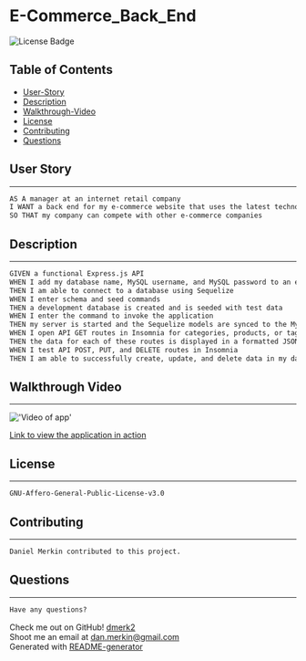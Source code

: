 # E-Commerce_Back_End

![License Badge](https://img.shields.io/github/license/dmerk2/E-Commerce_Back_End)

## Table of Contents

 - [User-Story](#user-story)
 - [Description](#description)
 - [Walkthrough-Video](#walkthrough-video)
 - [License](#installation)
 - [Contributing](#installation)
 - [Questions](#questions)

## User Story

---

```md
AS A manager at an internet retail company
I WANT a back end for my e-commerce website that uses the latest technologies
SO THAT my company can compete with other e-commerce companies
```

## Description

---

```md
GIVEN a functional Express.js API
WHEN I add my database name, MySQL username, and MySQL password to an environment variable file
THEN I am able to connect to a database using Sequelize
WHEN I enter schema and seed commands
THEN a development database is created and is seeded with test data
WHEN I enter the command to invoke the application
THEN my server is started and the Sequelize models are synced to the MySQL database
WHEN I open API GET routes in Insomnia for categories, products, or tags
THEN the data for each of these routes is displayed in a formatted JSON
WHEN I test API POST, PUT, and DELETE routes in Insomnia
THEN I am able to successfully create, update, and delete data in my database
```

## Walkthrough Video

---

!['Video of app']()

<a href="">Link to view the application in action</a>

## License

---

```md
GNU-Affero-General-Public-License-v3.0
```

## Contributing

---

```md
Daniel Merkin contributed to this project.
```

## Questions

---

```md
Have any questions?
```

Check me out on GitHub! [dmerk2](https://github.com/dmerk2)<br>
Shoot me an email at dan.merkin@gmail.com<br>
Generated with [README-generator](https://github.com/dmerk2/Professional-README-Generator)
